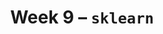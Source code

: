 ---
    title: Week 9 – <code>sklearn</code>
    weekNumber: 9
    days:
      - date: 2023-3-6
        events:
          "**LEC 22**{: .label .label-lecture } Pipelines":
            "[Ch. 9.2](https://notes.dsc80.com/content/09/data-pipelines.html)"
          "**Lab 8**{: .label .label-lab } **[Modeling and Feature Engineering (due 3/6)](https://github.com/dsc-courses/dsc80-2023-wi/blob/master/labs/08-features/lab.ipynb)**":
      - date: 2023-3-8
        events:
          "**LEC 23**{: .label .label-lecture } Pipelines, Regression Evaluation":
            "[Ch. 9.2](https://notes.dsc80.com/content/09/data-pipelines.html), [Ch. 10.2](https://notes.dsc80.com/content/10/model-building.html)"
          "**DIS 8**{: .label .label-disc } Lab 8 Reflection (due 3/11)":
      - date: 2023-3-9
        events:
          "**PROJ 4**{: .label .label-proj } **[Language Models 🗣 (due 3/9)](https://github.com/dsc-courses/dsc80-2023-wi/blob/master/projects/04-language_models/project.ipynb)**":
      - date: 2023-3-10
        events:
          "**LEC 24**{: .label .label-lecture } Cross Validation":
            "[Ch. 11.1-11.2](https://notes.dsc80.com/content/11/introduction.html)"
                
---